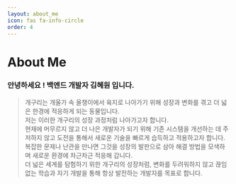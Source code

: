 ```yaml
---
layout: about_me
icon: fas fa-info-circle
order: 4
---
```

# About Me

### **안녕하세요 ! 백엔드 개발자 김혜원 입니다.**
> 개구리는 개울가 속 올챙이에서 육지로 나아가기 위해 성장과 변화를 겪고 더 넓은 한경에 적응하게 되는 동물입니다. <br>
> 저는 이러한 개구리의 성장 과정처럼 나아가고자 합니다.<br>
> 현재에 머무르지 않고 더 나은 개발자가 되기 위해 기존 시스템을 개선하는 데 주저하지 않고 도전을 통해서 새로운 기술을 빠르게 습득하고 적용하고자 합니다.<br> 
> 복잡한 문제나 난관을 만나면 그것을 성장의 발판으로 삼아 해결 방법을 모색하며 새로운 환경에 차근차근 적응해 갑니다. <br>
> 더 넓은 세계를 탐험하기 위한 개구리의 성장처럼, 변화를 두려워하지 않고 끊임없는 학습과 자기 개발을 통해 항상 발전하는 개발자를 목표로 합니다.


<br/><br/>

